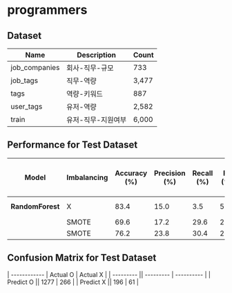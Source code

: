 # programmers


## Dataset

|        Name       | Description | Count |
| ----------------- | ----------- | ----- |
|   job_companies   | 회사-직무-규모 |  733  |
|  job_tags  | 직무-역량 | 3,477 |
|  tags | 역량-키워드 | 887 |
|  user_tags | 유저-역량 | 2,582 |
|   train  | 유저-직무-지원여부 | 6,000 |


## Performance for Test Dataset

|   Model    |       Imbalancing      | Accuracy (%) | Precision (%) | Recall (%) | F1 (%) | ROC-AUC Score (%) | iteration |
|  ----------   | ---------------- | -------------- | ----------- | ------------------ | --------------- | ---------------- | -------- |
|  **RandomForest**   |   X   |    83.4    |     15.0    |        3.5        |      5.7       |       50.1       | ------- |
|                     |  SMOTE |      69.6      |   17.2  |      29.6      |    21.7     |     52.9     | 1 |
|                     |  SMOTE |      76.2     |   23.8  |      30.4      |    26.7     |     57.1     | 2 |


## Confusion Matrix for Test Dataset
| ------------ |   Actual O  |   Actual X   | 
|  --------- ||  --------- | ---------- |
|  Predict O ||   1277  |   266   | 
|  Predict X ||  196   | 61 | 

